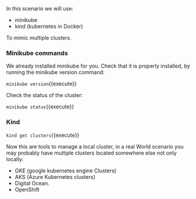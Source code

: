 In this scenario we will use:

- minikube
- kind (kubernetes in Docker)

To mimic multiple clusters.


### Minikube commands

We already installed minikube for you. Check that it is properly installed, by running the minikube version command:

`minikube version`{{execute}}


Check the status of the cluster:

`minikube status`{{execute}}


### Kind

`kind get clusters`{{execute}}


Now this are tools to manage a local cluster, in a real World scenario you may probably have multiple clusters located somewhere else not only locally:

- GKE (google kubernetes engine Clusters)
- AKS (Azure Kubernetes clusters)
- Digital Ocean.
- OpenShift
